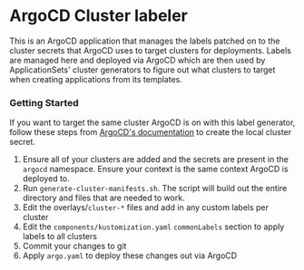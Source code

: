 # ArgoCD Cluster labeler

This is an ArgoCD application that manages the labels patched on to the cluster secrets that ArgoCD uses to target clusters for deployments. Labels are managed here and deployed via ArgoCD which are then used by ApplicationSets' cluster generators to figure out what clusters to target when creating applications from its templates.

### Getting Started

If you want to target the same cluster ArgoCD is on with this label generator, follow these steps from [ArgoCD's documentation](https://argo-cd.readthedocs.io/en/stable/operator-manual/applicationset/Generators-Cluster/#deploying-to-the-local-cluster) to create the local cluster secret.

1. Ensure all of your clusters are added and the secrets are present in the `argocd` namespace. Ensure your context is the same context ArgoCD is deployed to.
2. Run `generate-cluster-manifests.sh`. The script will build out the entire directory and files that are needed to work.
3. Edit the overlays/`cluster-*` files and add in any custom labels per cluster
4. Edit the `components/kustomization.yaml` `commonLabels` section to apply labels to all clusters
5. Commit your changes to git
6. Apply `argo.yaml` to deploy these changes out via ArgoCD